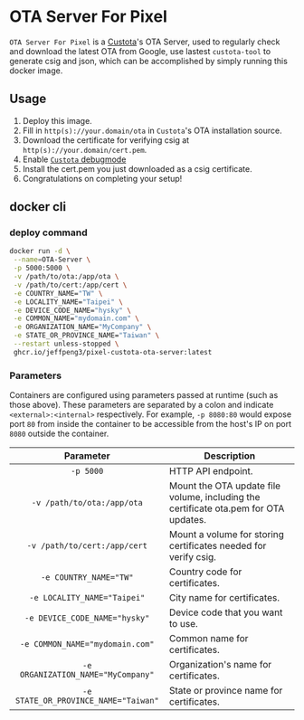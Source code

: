 # OTA Server For Pixel

`OTA Server For Pixel` is a [Custota](https://github.com/chenxiaolong/Custota)'s OTA Server, used to regularly check and download the latest OTA from Google, use lastest `custota-tool` to generate csig and json, which can be accomplished by simply running this docker image.

## Usage

1. Deploy this image.
2. Fill in `http(s)://your.domain/ota` in `Custota`'s OTA installation source.
3. Download the certificate for verifying csig at `http(s)://your.domain/cert.pem`.
4. Enable [`Custota` debugmode](https://github.com/chenxiaolong/Custota?tab=readme-ov-file#debug-mode)
5. Install the cert.pem you just downloaded as a csig certificate.
6. Congratulations on completing your setup!

## docker cli

### deploy command

```bash
docker run -d \
 --name=OTA-Server \
 -p 5000:5000 \
 -v /path/to/ota:/app/ota \
 -v /path/to/cert:/app/cert \
 -e COUNTRY_NAME="TW" \
 -e LOCALITY_NAME="Taipei" \
 -e DEVICE_CODE_NAME="hysky" \
 -e COMMON_NAME="mydomain.com" \
 -e ORGANIZATION_NAME="MyCompany" \
 -e STATE_OR_PROVINCE_NAME="Taiwan" \
 --restart unless-stopped \
 ghcr.io/jeffpeng3/pixel-custota-ota-server:latest
```

### Parameters

Containers are configured using parameters passed at runtime (such as those above). These parameters are separated by a colon and indicate `<external>:<internal>` respectively. For example, `-p 8080:80` would expose port `80` from inside the container to be accessible from the host's IP on port `8080` outside the container.

|              Parameter               | Description                                                                          |
| :----------------------------------: | ------------------------------------------------------------------------------------ |
|              `-p 5000`               | HTTP API endpoint.                                                                   |
|      `-v /path/to/ota:/app/ota`      | Mount the OTA update file volume, including the certificate ota.pem for OTA updates. |
|     `-v /path/to/cert:/app/cert`     | Mount a volume for storing certificates needed for verify csig.                      |
|        `-e COUNTRY_NAME="TW"`        | Country code for certificates.                                                       |
|     `-e LOCALITY_NAME="Taipei"`      | City name for certificates.                                                          |
|    `-e DEVICE_CODE_NAME="hysky"`     | Device code that you want to use.                                                    |
|   `-e COMMON_NAME="mydomain.com"`    | Common name for certificates.                                                        |
|  `-e ORGANIZATION_NAME="MyCompany"`  | Organization's name for certificates.                                                |
| `-e STATE_OR_PROVINCE_NAME="Taiwan"` | State or province name for certificates.                                             |
